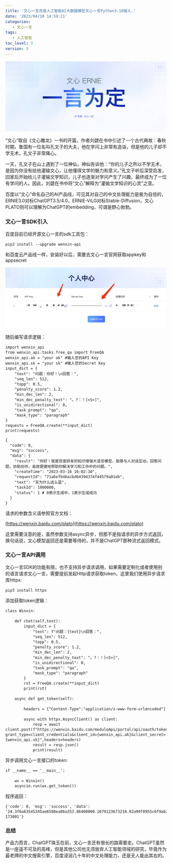 ```yaml
---
title: '文心一言百度人工智能AI大数据模型文心一言Python3.10接入.'
date: '2023/04/10 14:59:21'
categories:
   - 文心一言
tags:
   - 人工智能
toc_level: 3
version: 3
---
```


![cover](images/ai-01.png)

“文心”取自《文心雕龙》一书的开篇，作者刘勰在书中引述了一个古代典故：春秋时期，鲁国有一位名叫孔文子的大夫，他在学问上非常有造诣，但是他的儿子却不学无术，孔文子非常痛心。

一天，孔文子在山上遇到了一位神仙，神仙告诉他：“你的儿子之所以不学无术，是因为你没有给他灌输文心，让他懂得文学的魅力和意义。”孔文子听后深受启发，回家后开始给儿子灌输文学知识，儿子也逐渐对学问产生了兴趣，最终成为了一位有学问的人。因此，刘勰在书中将“文心”解释为“灌输文学知识的心灵”之意。

百度以“文心”命名自己的AI产品线，可见其对自己的中文处理能力是极为自信的，ERNIE3.0对标ChatGPT3.5/4.0，ERNIE-ViLG对标Stable-Diffusion，文心PLATO则可以理解为ChatGPT的embedding，可谓是野心勃勃。

### [](about:blank#%E6%96%87%E5%BF%83%E4%B8%80%E8%A8%80SDK%E5%BC%95%E5%85%A5 "文心一言SDK引入")文心一言SDK引入

百度目前已经开源文心一言的sdk工具包：

```
pip3 install --upgrade wenxin-api
```

和百度云产品线一样，安装好以后，需要去文心一言官网获取appkey和appsecret

![cover](images/wenxin.png)

随后编写请求逻辑：

```
import wenxin_api 
from wenxin_api.tasks.free_qa import FreeQA
wenxin_api.ak = "your ak" #输入您的API Key
wenxin_api.sk = "your sk" #输入您的Secret Key
input_dict = {
    "text": "问题：你好！\n回答：",
    "seq_len": 512,
    "topp": 0.5,
    "penalty_score": 1.2,
    "min_dec_len": 2,
    "min_dec_penalty_text": "。?：！[<S>]",
    "is_unidirectional": 0,
    "task_prompt": "qa",
    "mask_type": "paragraph"
}
requests = FreeQA.create(**input_dict)
print(requests)

```
```
{
  "code": 0,
  "msg": "success",
  "data": {
    "result": "你好！我是百度研发的知识增强大语言模型，能够与人对话互动，回答问题，协助创作，高效便捷地帮助你解决学习和工作中的问题。",
    "createTime": "2023-03-16 16:02:10",
    "requestId": "71a6efb46acbd64394374f44579a01eb",
    "text": "天为什么这么蓝",
    "taskId": 1000000,
    "status": 1 # 0表示生成中，1表示生成成功
  }
}
```

请求的参数含义请参照官方文档：

[https://wenxin.baidu.com/plato](https://wenxin.baidu.com/plato)

这里需要注意的是，虽然参数支持async异步，但那不是指请求的异步方式返回，换句话说，文心模型返回还是需要等待的，并不是ChatGPT那种流式返回模式。

### [](about:blank#%E6%96%87%E5%BF%83%E4%B8%80%E8%A8%80API%E8%B0%83%E7%94%A8 "文心一言API调用")文心一言API调用

文心一言SDK的功能有限，也不支持异步请求调用，如果需要定制化或者使用别的语言请求文心一言，需要提前发起Http请求获取token，这里我们使用异步请求库httpx:

```
pip3 install httpx
```

添加获取token逻辑：

```
class Winxin:

    def chat(self,text):
        input_dict = {
            "text": f"问题：{text}\n回答：",
            "seq_len": 512,
            "topp": 0.5,
            "penalty_score": 1.2,
            "min_dec_len": 2,
            "min_dec_penalty_text": "。?：！[<S>]",
            "is_unidirectional": 0,
            "task_prompt": "qa",
            "mask_type": "paragraph"
        }
        rst = FreeQA.create(**input_dict)
        print(rst)

    async def get_token(self):

        headers = {"Content-Type":"application/x-www-form-urlencoded"}

        async with httpx.AsyncClient() as client:
            resp = await client.post(f"https://wenxin.baidu.com/moduleApi/portal/api/oauth/token?grant_type=client_credentials&client_id={wenxin_api.ak}&client_secret={wenxin_api.sk}",headers=headers)
            result = resp.json()
            print(result)
```

异步调用文心一言接口的token:

```
if __name__ == '__main__':

    wx = Winxin()
    asyncio.run(wx.get_token())
```

程序返回：

```
{'code': 0, 'msg': 'success', 'data': '24.3f6a63545345ae6588ea86a353.86400000.1679123673218.92a99f8955c6f9ab2c438a5f31b5d73b-173001'}
```

### [](about:blank#%E6%80%BB%E7%BB%93 "总结")总结

产品力而言，ChatGPT珠玉在前，文心一言还有很长的路需要走。ChatGPT虽然是一座遥不可及的高峰，但是其他公司也无须放弃人工智能领域的研究，毕竟作为最老牌的中文搜索引擎，百度浸润几十年的中文处理能力，还是无人能出其右的。

  

